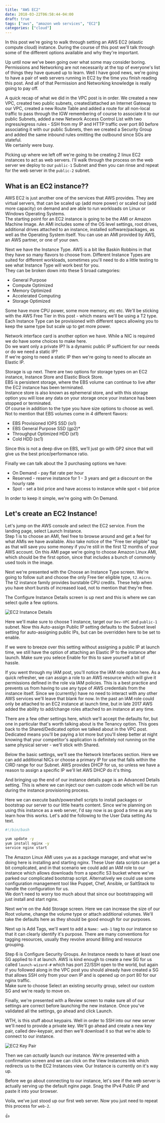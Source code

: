 ```yaml
---
title: "AWS EC2"
date: 2018-03-22T06:58:44-04:00
draft: true
tags: ["aws", "amazon web services", "EC2"]
categories: ["cloud"]
---
```


In this post we're going to walk through setting an AWS EC2 (elastic compute cloud) instance.  During the course of this post we'll talk through some of the different options available and why they're important.

Up until now we've been going over what some may consider boring.  Permissions and Networking are not necessarily at the top of everyone's list of things they have queued up to learn.  Well I have good news, we're going to have a pair of web servers running in EC2 by the time you finish reading this post.  And all of that Permission and Networking knowledge is really going to pay off.

A quick recap of what we did in the VPC post is in order.  We created a new VPC, created two public subnets, created/attached an Internet Gateway to our VPC, created a new Route Table and added a route for all non-local traffic to pass through the IGW remembering of course to associate it to our public Subnets, added a new Network Access Control List with two ingress/egress rules - SSH from my IP and HTTP traffic over port 80 before associating it with our public Subnets,  then we created a Security Group and added the same inbound rules omitting the outbound since SGs are stateful.<br>
We certainly were busy.

Picking up where we left off we're going to be creating 2 linux EC2 instances to act as web servers.  I'll walk through the process on the web server we deploy to our `public-1` Subnet and then you can rinse and repeat for the web server in the `public-2` subnet.

## What is an EC2 instance??
AWS EC2 is just another one of the services that AWS provides.  They are virtual servers, that can be scaled up (add more power) or scaled out (add more capacity) on demand and are able to run workloads on Linux or Windows Operating Systems.<br>
The starting point for an EC2 instance is going to be the AMI or Amazon Machine Image.  An AMI includes some of the OS level settings, root drives, additional drives attached to an instance, installed software/packages, as well as the Operating System itself.  You can use an AMI provided by AWS, an AWS partner, or one of your own.

Next we have the Instance Type.  AWS is a bit like Baskin Robbins in that they have so many flavors to choose from. Different Instance Types are suited for different workloads, sometimes you'll need to do a little testing to see what Instance Type will work best for you.<br>
They can be broken down into these 5 broad categories:

* General Purpose
* Compute Optimized
* Memory Optimized
* Accelerated Computing
* Storage Optimized

Some have more CPU power, some more memory, etc etc.  We'll be sticking with the AWS Free Tier in this post - which means we'll be using a T2 type.  Each Instance Type can be provisioned with different specs allowing you to keep the same type but scale up to get more power.

Network interface card is another option we have.  While a NIC is required we do have some choices to make here.<br>
Do we want only a private IP?  Is a dynamic public IP sufficient for our needs or do we need a static IP?<br>
If we're going to need a static IP then we're going to need to allocate an Elastic IP.

Storage is up next.  There are two options for storage types on an EC2 instance, Instance Store and Elastic Block Store.<br>
EBS is persistent storage, where the EBS volume can continue to live after the EC2 instance has been terminated.<br>
Instance store is also known as ephemeral store, and with this storage option you will lose any data on your storage once your instance has been stopped or terminated.<br>
Of course in addition to the type you have size options to choose as well.  Not to mention that EBS volumes come in 4 different flavors:

* EBS Provisioned IOPS SSD (io1)	
* EBS General Purpose SSD (gp2)*	
* Throughput Optimized HDD (st1)	
* Cold HDD (sc1)

Since this is not a deep dive on EBS, we'll just go with GP2 since that will give us the best price/performance ratio.

Finally we can talk about the 3 purchasing options we have:

* On Demand - pay flat rate per hour
* Reserved - reserve instance for 1 - 3 years and get a discount on the hourly rate
* Spot - set a bid price and have access to instance while spot < bid price

In order to keep it simple, we're going with On Demand.

## Let's create an EC2 Instance!
Let's jump on the AWS console and select the EC2 service.  From the landing page, select Launch Instance.<br>
Step 1 is to choose an AMI, feel free to browse around and get a feel for what AMIs we have available.  Also take notice of the "Free tier eligible" tag as that will save you some money if you're still in the first 12 months of your AWS account.  On this AMI page we're going to choose Amazon Linux AMI, which should be the first option, since that includes a bunch of commonly used tools in the image.

Next we're presented with the Choose an Instance Type screen.  We're going to follow suit and choose the only Free tier eligible type, `t2.micro`.  The t2 instance family provides burstable CPU credits.  These help when you have short bursts of increased load, not to mention that they're free.

The Configure Instance Details screen is up next and this is where we can select quite a few options.

![EC2 Instance Details](/img/EC2_instance_details.png)

Here we'll make sure to choose 1 instance, target our `Dev-VPC` and `public-1` subnet.  Now this Auto-assign Public IP setting defaults to the Subnet level setting for auto-assigning public IPs, but can be overridden here to be set to enable.

If we were to breeze over this setting without assigning a public IP at launch time, we still have the option of attaching an Elastic IP to the instance after launch.  Make sure you selece Enable for this to save yourself a bit of hassle.

If you went through my IAM post, you'll notice the IAM role option here. As a quick refresher, we can assign a role to an AWS resource which will give it permissions defined in the role via IAM policies.  This is a best practice and prevents us from having to use any type of AWS credentials from the instance itself.  Since we (currently) have no need to interact with any other AWS services we'll leave that blank for now.  In the past an IAM role could only be attached to an EC2 instance at launch time, but in late 2017 AWS added the ability to add/change roles attached to an instance at any time.

There are a few other settings here, which we'll accept the defaults for, but one in particular that's worth talking about is the Tenancy option.  This goes back to the Shared/Dedicated option we talked about in the VPC post.  Dedicated means you'll be paying a lot more but you'll sleep better at night knowing that your competitor's application is definitely not running on the same physical server - we'll stick with Shared.

Below the basic settings, we'll see the Network Interfaces section.  Here we can add additional NICs or choose a primary IP for use that falls within the CIRD range for our Subnet.  AWS provides DHCP for us, so unless we have a reason to assign a specific IP we'll let AWS DHCP do it's thing.

And bringing up the end of our instance details page is an Advanced Details setting.  This is where we can inject our own custom code which will be run during the instance provisioning process.

Here we can execute bash/powershell scripts to install packages or bootstrap our server to our little hearts content.  Since we're planning on using this instance as a web server, I'd say now is as good a time as any to learn how this works.
Let's add the following to the User Data setting As text.
``` bash
#!/bin/bash

yum update -y
yum install nginx -y
service nginx start
```

The Amazon Linux AMI uses `yum` as a package manager, and what we're doing here is installing and starting nginx.  These User data scripts can get a bit complicated, and in that scenario we could add an IAM role to our instance which allows downloads from a specific S3 bucket where we've parked our complicated bootstrap script.  Alternatively we could use some configuration management tool like Puppet, Chef, Ansible, or SaltStack to handle the configuration for us.<br>
We don't need to worry too much about that since our bootstrapping will just install and start nginx.

Next we're on the Add Storage screen.  Here we can increase the size of our Root volume, change the volume type or attach additional volumes.  We'll take the defaults here as they should be good enough for our purposes.

Next up is Add Tags, we'll want to add a `Name: web-1` tag to our instance so that it can clearly identify it's purpose.  There are many conventions for tagging resources, usually they revolve around Billing and resource grouping.

Step 6 is Configure Security Groups.  An Instance needs to have at least one SG applied to it at launch.  AWS is kind enough to create a new SG for us called `launch-wizard-#` which has port 22/SSH open to the world, but again if you followed along in the VPC post you should already have created a SG that allows SSH only from your own IP and is opened up on port 80 for our nginx traffic.<br>
Make sure to choose Select an existing security group, select our custom SG and we're ready to move on.

Finally, we're presented with a Review screen to make sure all of our settings are correct before launching the new instance.  Once you've validated all the settings, go ahead and click Launch.<br>

WTH, is this stuff about keypairs.  Well in order to SSH into our new server we'll need to provide a private key.  We'll go ahead and create a new key pair, called dev-keypair, and then we'll download it so that we're able to connect to our instance.

![EC2 Key Pair](/img/EC2_keypair.png)

Then we can *actually* launch our instance.  We're presented with a confirmation screen and we can click on the View Instances link which redirects us to the EC2 Instances view.  Our Instance is currently on it's way up.<br>

Before we go about connecting to our instance, let's see if the web server is actually serving up the default nginx page.  Snag the IPv4 Public IP and paste it into your browser.


Voila, we've just stood up our first web server.  Now you just need to repeat this process for `web-2`.

:thumbsup: